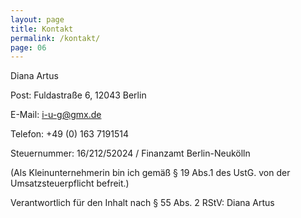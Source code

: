```yaml
---
layout: page
title: Kontakt
permalink: /kontakt/
page: 06
---
```

Diana Artus

Post: Fuldastraße 6, 12043 Berlin

E-Mail: i-u-g@gmx.de

Telefon: +49 (0) 163 7191514

Steuernummer: 16/212/52024 / Finanzamt Berlin-Neukölln 

(Als Kleinunternehmerin bin ich gemäß § 19 Abs.1 des UstG. von der Umsatzsteuerpflicht befreit.)

Verantwortlich für den Inhalt nach § 55 Abs. 2 RStV: Diana Artus
